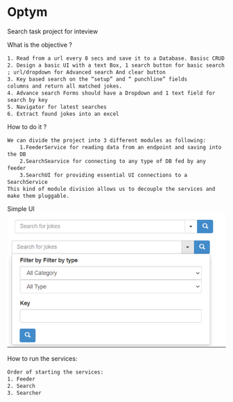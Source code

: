 # Optym
Search task project for inteview

What is the objective ?

    1. Read from a url every 8 secs and save it to a Database. Basisc CRUD
    2. Design a basic UI with a text Box, 1 search button for basic search ; url/dropdown for Advanced search And clear button
    3. Key based search on the “setup” and “ punchline” fields
    columns and return all matched jokes.
    4. Advance search Forms should have a Dropdown and 1 text field for search by key
    5. Navigator for latest searches
    6. Extract found jokes into an excel

How to do it ?
    
    We can divide the project into 3 different modules as following:
        1.FeederService for reading data from an endpoint and saving into the DB
        2.SearchSearvice for connecting to any type of DB fed by any feeder
        3.SearchUI for providing essential UI connections to a SearchService
    This kind of module division allows us to decouple the services and make them pluggable.

Simple UI
![img_1.png](img_1.png)

How to run the services:

    Order of starting the services:
    1. Feeder
    2. Search
    3. Searcher